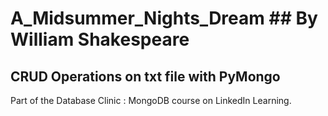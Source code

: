 # A_Midsummer_Nights_Dream ## By William Shakespeare 
## CRUD Operations on txt file with PyMongo

Part of the Database Clinic : MongoDB course on LinkedIn Learning.
